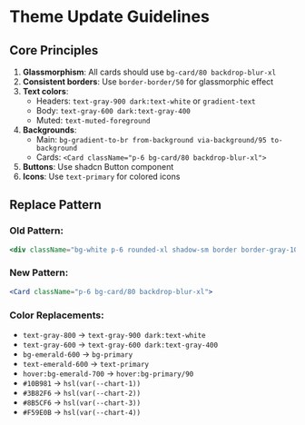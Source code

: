 # Theme Update Guidelines

## Core Principles
1. **Glassmorphism**: All cards should use `bg-card/80 backdrop-blur-xl`
2. **Consistent borders**: Use `border-border/50` for glassmorphic effect
3. **Text colors**: 
   - Headers: `text-gray-900 dark:text-white` or `gradient-text`
   - Body: `text-gray-600 dark:text-gray-400`
   - Muted: `text-muted-foreground`
4. **Backgrounds**: 
   - Main: `bg-gradient-to-br from-background via-background/95 to-background`
   - Cards: `<Card className="p-6 bg-card/80 backdrop-blur-xl">`
5. **Buttons**: Use shadcn Button component
6. **Icons**: Use `text-primary` for colored icons

## Replace Pattern

### Old Pattern:
```jsx
<div className="bg-white p-6 rounded-xl shadow-sm border border-gray-100">
```

### New Pattern:
```jsx
<Card className="p-6 bg-card/80 backdrop-blur-xl">
```

### Color Replacements:
- `text-gray-800` → `text-gray-900 dark:text-white`
- `text-gray-600` → `text-gray-600 dark:text-gray-400`
- `bg-emerald-600` → `bg-primary`
- `text-emerald-600` → `text-primary`
- `hover:bg-emerald-700` → `hover:bg-primary/90`
- `#10B981` → `hsl(var(--chart-1))`
- `#3B82F6` → `hsl(var(--chart-2))`
- `#8B5CF6` → `hsl(var(--chart-3))`
- `#F59E0B` → `hsl(var(--chart-4))`